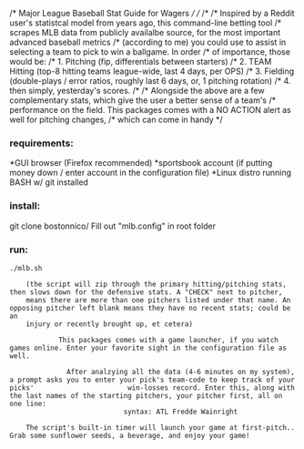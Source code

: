 /*                                      Major League Baseball Stat Guide for Wagers                                                             */
/*
/*
/* Inspired by a Reddit user's statistcal model from years ago, this command-line betting tool
/* scrapes MLB data from publicly availalbe source, for the most important advanced baseball metrics
/* (according to me) you could use to assist in selecting a team to pick to win a ballgame. In order
/* of importance, those would be:
/*              1. Pitching (fip, differentials between starters)
/*                 2. TEAM Hitting (top-8 hitting teams league-wide, last 4 days, per OPS)
/*                    3. Fielding (double-plays / error ratios, roughly last 6 days, or, 1 pitching rotation)
/*                       4. then simply, yesterday's scores.
/*
/* Alongside the above are a few complementary stats, which give the user a better sense of a team's
/* performance on the field. This packages comes with a NO ACTION alert as well for pitching changes,
/* which can come in handy                                                                                                                      */


### requirements:

*GUI browser (Firefox recommended)
*sportsbook account (if putting money down / enter account in the configuration file)
*Linux distro running BASH w/ git installed

### install:
  git clone bostonnico/
  Fill out "mlb.config"  in root folder

### run:

    ./mlb.sh

        (the script will zip through the primary hitting/pitching stats, then slows down for the defensive stats. A "CHECK" next to pitcher,
        means there are more than one pitchers listed under that name. An opposing pitcher left blank means they have no recent stats; could be an
        injury or recently brought up, et cetera)

                This packages comes with a game launcher, if you watch games online. Enter your favorite sight in the configuration file as well.

                  After analzying all the data (4-6 minutes on my system), a prompt asks you to enter your pick's team-code to keep track of your picks'                       win-losses record. Enter this, along with the last names of the starting pitchers, your pitcher first, all on one line:
                                syntax: ATL Fredde Wainright
                        
        The script's built-in timer will launch your game at first-pitch.. Grab some sunflower seeds, a beverage, and enjoy your game!
